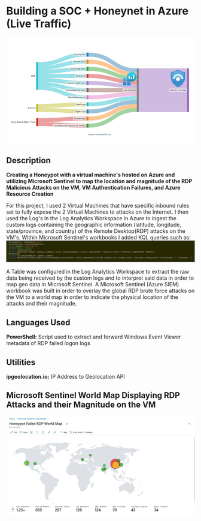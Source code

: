 # Building a SOC + Honeynet in Azure (Live Traffic)

![Microsoft Sentinel Data Flow](https://github.com/JordanBuring/Files/blob/main/MicrosoftSentinelFlowChart.jpg)

## Description 

**Creating a Honeypot with a virtual machine's hosted on Azure and utilizing Microsoft Sentinel to map the location and magnitude of the RDP Malicious Attacks on the VM, VM Authentication Failures, and Azure Resource Creation**

For this project, I used 2 Virtual Machines that have specific inbound rules set to fully expose the 2 Virtual Machines to attacks on the Internet. I then used the Log's in the Log Analytics Workspace in Azure to ingest the custom logs containing the geographic information (latitude, longitude, state/province, and country) of the Remote Desktop(RDP) attacks on the VM's. Within Microsoft Sentinel's workbooks I added KQL queries such as:
![KQLQuery](https://github.com/JordanBuring/Files/blob/main/KQLquery1.jpg)



A Table was configured in the Log Analytics Workspace to extract the raw data being received by the custom logs and to interpret said data in order to map geo data in Microsoft Sentinel. A Microsoft Sentinel (Azure SIEM) workbook was built in order to overlay the global RDP brute force attacks on the VM to a world map in order to indicate the physical location of the attacks and their magnitude.

## Languages Used

**PowerShell:** Script used to extract and forward Windows Event Viewer metadata of RDP failed logon logs

## Utilities

**ipgeolocation.io:** IP Address to Geolocation API




## Microsoft Sentinel World Map Displaying RDP Attacks and their Magnitude on the VM

![World Map of RDP Attacks on VM](https://github.com/AaronRMartinez/Microsoft-Sentinel-Home-Lab/blob/main/Microsoft_Sentinel_World_Map_RDP_Attacks.jpg)
